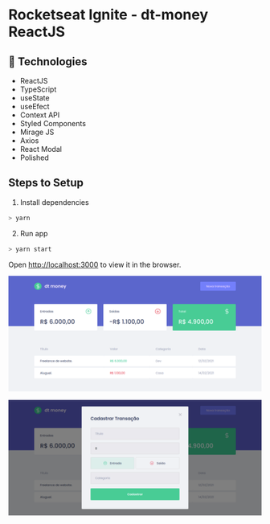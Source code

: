 # Rocketseat Ignite - dt-money ReactJS

## 🚀 Technologies
- ReactJS
- TypeScript
- useState
- useEfect
- Context API
- Styled Components
- Mirage JS
- Axios
- React Modal
- Polished

## Steps to Setup

1. Install dependencies

```bash
> yarn
```

2. Run app

```bash
> yarn start
```

Open <http://localhost:3000> to view it in the browser.

![App Screenshot 01](screenshots/screenshot01.png)

![App Screenshot 02](screenshots/screenshot02.png)